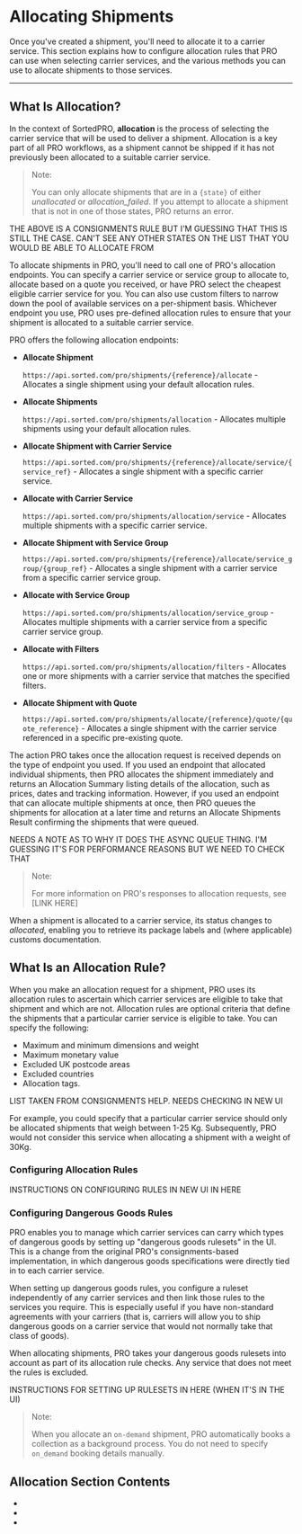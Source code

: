 # Allocating Shipments

Once you've created a shipment, you'll need to allocate it to a carrier service. This section explains how to configure allocation rules that PRO can use when selecting carrier services, and the various methods you can use to allocate shipments to those services.

---

## What Is Allocation?

In the context of SortedPRO, **allocation** is the process of selecting the carrier service that will be used to deliver a shipment. Allocation is a key part of all PRO workflows, as a shipment cannot be shipped if it has not previously been allocated to a suitable carrier service.

> <span class="note-header">Note:</span>
>
> You can only allocate shipments that are in a `{state}` of either _unallocated_ or _allocation_failed_. If you attempt to allocate a shipment that is not in one of those states, PRO returns an error.

<span class="highlight">THE ABOVE IS A CONSIGNMENTS RULE BUT I'M GUESSING THAT THIS IS STILL THE CASE. CAN'T SEE ANY OTHER STATES ON THE LIST THAT YOU WOULD BE ABLE TO ALLOCATE FROM</span>

To allocate shipments in PRO, you'll need to call one of PRO's allocation endpoints. You can specify a carrier service or service group to allocate to, allocate based on a quote you received, or have PRO select the cheapest eligible carrier service for you. You can also use custom filters to narrow down the pool of available services on a per-shipment basis. Whichever endpoint you use, PRO uses pre-defined allocation rules to ensure that your shipment is allocated to a suitable carrier service.

PRO offers the following allocation endpoints:

* **Allocate Shipment**

    `https://api.sorted.com/pro/shipments/{reference}/allocate` - Allocates a single shipment using your default allocation rules.
* **Allocate Shipments**

    `https://api.sorted.com/pro/shipments/allocation` - Allocates multiple shipments using your default allocation rules. 
* **Allocate Shipment with Carrier Service**

    `https://api.sorted.com/pro/shipments/{reference}/allocate/service/{service_ref}` - Allocates a single shipment with a specific carrier service.
* **Allocate with Carrier Service**

    `https://api.sorted.com/pro/shipments/allocation/service` - Allocates multiple shipments with a specific carrier service.
* **Allocate Shipment with Service Group**

    `https://api.sorted.com/pro/shipments/{reference}/allocate/service_group/{group_ref}` - Allocates a single shipment with a carrier service from a specific carrier service group.
* **Allocate with Service Group**

    `https://api.sorted.com/pro/shipments/allocation/service_group` - Allocates multiple shipments with a carrier service from a specific carrier service group.
* **Allocate with Filters**
    
    `https://api.sorted.com/pro/shipments/allocation/filters` - Allocates one or more shipments with a carrier service that matches the specified filters. 
* **Allocate Shipment with Quote**

    `https://api.sorted.com/pro/shipments/allocate/{reference}/quote/{quote_reference}` - Allocates a single shipment with the carrier service referenced in a specific pre-existing quote.

The action PRO takes once the allocation request is received depends on the type of endpoint you used. If you used an endpoint that allocated individual shipments, then PRO allocates the shipment immediately and returns an Allocation Summary listing details of the allocation, such as prices, dates and tracking information. However, if you used an endpoint that can allocate multiple shipments at once, then PRO queues the shipments for allocation at a later time and returns an Allocate Shipments Result confirming the shipments that were queued.

<span class="highlight">NEEDS A NOTE AS TO WHY IT DOES THE ASYNC QUEUE THING. I'M GUESSING IT'S FOR PERFORMANCE REASONS BUT WE NEED TO CHECK THAT</span>

> <span class="note-header">Note:</span>
>
> For more information on PRO's responses to allocation requests, see [LINK HERE]

When a shipment is allocated to a carrier service, its status changes to _allocated_, enabling you to retrieve its package labels and (where applicable) customs documentation.

## What Is an Allocation Rule?

When you make an allocation request for a shipment, PRO uses its allocation rules to ascertain which carrier services are eligible to take that shipment and which are not. Allocation rules are optional criteria that define the shipments that a particular carrier service is eligible to take. You can specify the following:

* Maximum and minimum dimensions and weight
* Maximum monetary value
* Excluded UK postcode areas
* Excluded countries
* Allocation tags.

<span class="highlight">LIST TAKEN FROM CONSIGNMENTS HELP. NEEDS CHECKING IN NEW UI</span>

For example, you could specify that a particular carrier service should only be allocated shipments that weigh between 1-25 Kg. Subsequently, PRO would not consider this service when allocating a shipment with a weight of 30Kg.

### Configuring Allocation Rules

<span class="highlight">INSTRUCTIONS ON CONFIGURING RULES IN NEW UI IN HERE</span>

### Configuring Dangerous Goods Rules

PRO enables you to manage which carrier services can carry which types of dangerous goods by setting up "dangerous goods rulesets" in the UI. This is a change from the original PRO's consignments-based implementation, in which dangerous goods specifications were directly tied in to each carrier service.

When setting up dangerous goods rules, you configure a ruleset independently of any carrier services and then link those rules to the services you require. This is especially useful if you have non-standard agreements with your carriers (that is, carriers will allow you to ship dangerous goods on a carrier service that would not normally take that class of goods).

When allocating shipments, PRO takes your dangerous goods rulesets into account as part of its allocation rule checks. Any service that does not meet the rules is excluded.

<span class="highlight">INSTRUCTIONS FOR SETTING UP RULESETS IN HERE (WHEN IT'S IN THE UI)</span>

> <span class="note-header">Note:</span>
>
> When you allocate an `on-demand` shipment, PRO automatically books a collection as a background process. You do not need to specify `on_demand` booking details manually.

## Allocation Section Contents

*
*
*

<script src="../../scripts/requesttabs.js"></script>
<script src="../../scripts/responsetabs.js"></script>
<script src="../../scripts/copy.js"></script>
